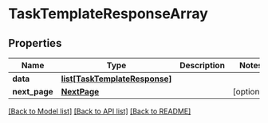 # TaskTemplateResponseArray

## Properties
Name | Type | Description | Notes
------------ | ------------- | ------------- | -------------
**data** | [**list[TaskTemplateResponse]**](TaskTemplateResponse.md) |  | 
**next_page** | [**NextPage**](NextPage.md) |  | [optional] 

[[Back to Model list]](../README.md#documentation-for-models) [[Back to API list]](../README.md#documentation-for-api-endpoints) [[Back to README]](../README.md)

